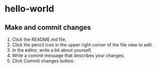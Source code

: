 # hello-world

## Make and commit changes
1. Click the README.md file.
1. Click the  pencil icon in the upper right corner of the file view to edit.
1. In the editor, write a bit about yourself.
1. Write a commit message that describes your changes.
1. Click Commit changes button.
